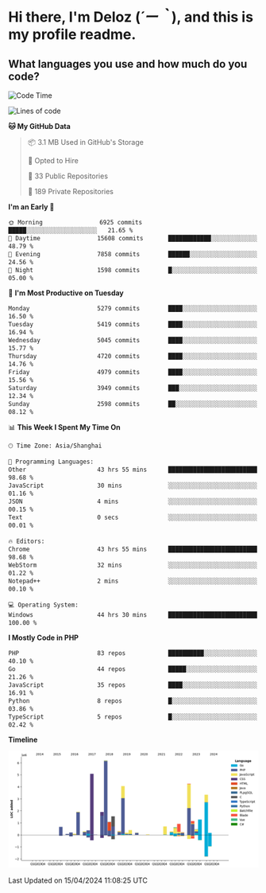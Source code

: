 # **Hi there, I'm Deloz (*´ー｀*), and this is my profile readme.**

## **What languages you use and how much do you code?**

<!--START_SECTION:waka-->
![Code Time](http://img.shields.io/badge/Code%20Time-3%2C762%20hrs%2058%20mins-blue)

![Lines of code](https://img.shields.io/badge/From%20Hello%20World%20I%27ve%20Written-37.8%20million%20lines%20of%20code-blue)

**🐱 My GitHub Data** 

> 📦 3.1 MB Used in GitHub's Storage 
 > 
> 💼 Opted to Hire
 > 
> 📜 33 Public Repositories 
 > 
> 🔑 189 Private Repositories 
 > 
**I'm an Early 🐤** 

```text
🌞 Morning                6925 commits        █████░░░░░░░░░░░░░░░░░░░░   21.65 % 
🌆 Daytime                15608 commits       ████████████░░░░░░░░░░░░░   48.79 % 
🌃 Evening                7858 commits        ██████░░░░░░░░░░░░░░░░░░░   24.56 % 
🌙 Night                  1598 commits        █░░░░░░░░░░░░░░░░░░░░░░░░   05.00 % 
```
📅 **I'm Most Productive on Tuesday** 

```text
Monday                   5279 commits        ████░░░░░░░░░░░░░░░░░░░░░   16.50 % 
Tuesday                  5419 commits        ████░░░░░░░░░░░░░░░░░░░░░   16.94 % 
Wednesday                5045 commits        ████░░░░░░░░░░░░░░░░░░░░░   15.77 % 
Thursday                 4720 commits        ████░░░░░░░░░░░░░░░░░░░░░   14.76 % 
Friday                   4979 commits        ████░░░░░░░░░░░░░░░░░░░░░   15.56 % 
Saturday                 3949 commits        ███░░░░░░░░░░░░░░░░░░░░░░   12.34 % 
Sunday                   2598 commits        ██░░░░░░░░░░░░░░░░░░░░░░░   08.12 % 
```


📊 **This Week I Spent My Time On** 

```text
🕑︎ Time Zone: Asia/Shanghai

💬 Programming Languages: 
Other                    43 hrs 55 mins      █████████████████████████   98.68 % 
JavaScript               30 mins             ░░░░░░░░░░░░░░░░░░░░░░░░░   01.16 % 
JSON                     4 mins              ░░░░░░░░░░░░░░░░░░░░░░░░░   00.15 % 
Text                     0 secs              ░░░░░░░░░░░░░░░░░░░░░░░░░   00.01 % 

🔥 Editors: 
Chrome                   43 hrs 55 mins      █████████████████████████   98.68 % 
WebStorm                 32 mins             ░░░░░░░░░░░░░░░░░░░░░░░░░   01.22 % 
Notepad++                2 mins              ░░░░░░░░░░░░░░░░░░░░░░░░░   00.10 % 

💻 Operating System: 
Windows                  44 hrs 30 mins      █████████████████████████   100.00 % 
```

**I Mostly Code in PHP** 

```text
PHP                      83 repos            ██████████░░░░░░░░░░░░░░░   40.10 % 
Go                       44 repos            █████░░░░░░░░░░░░░░░░░░░░   21.26 % 
JavaScript               35 repos            ████░░░░░░░░░░░░░░░░░░░░░   16.91 % 
Python                   8 repos             █░░░░░░░░░░░░░░░░░░░░░░░░   03.86 % 
TypeScript               5 repos             █░░░░░░░░░░░░░░░░░░░░░░░░   02.42 % 
```



**Timeline**

![Lines of Code chart](https://raw.githubusercontent.com/deloz/deloz/main/assets/bar_graph.png)


 Last Updated on 15/04/2024 11:08:25 UTC
<!--END_SECTION:waka-->
